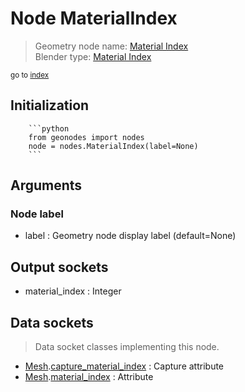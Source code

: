 
# Node MaterialIndex

> Geometry node name: [Material Index](https://docs.blender.org/manual/en/latest/modeling/geometry_nodes/material/material_index.html)<br>
  Blender type: [Material Index](https://docs.blender.org/api/current/bpy.types.GeometryNodeInputMaterialIndex.html)
  
<sub>go to [index](/docs/index.md)</sub>

Initialization
--------------
        
        ```python
        from geonodes import nodes
        node = nodes.MaterialIndex(label=None)
        ```



## Arguments


### Node label

- label : Geometry node display label (default=None)

## Output sockets

- material_index : Integer

## Data sockets

> Data socket classes implementing this node.
  
  
- [Mesh](/docs/sockets/Mesh.md).[capture_material_index](/docs/sockets/Mesh.md#capture_material_index) : Capture attribute
- [Mesh](/docs/sockets/Mesh.md).[material_index](/docs/sockets/Mesh.md#material_index) : Attribute
  
